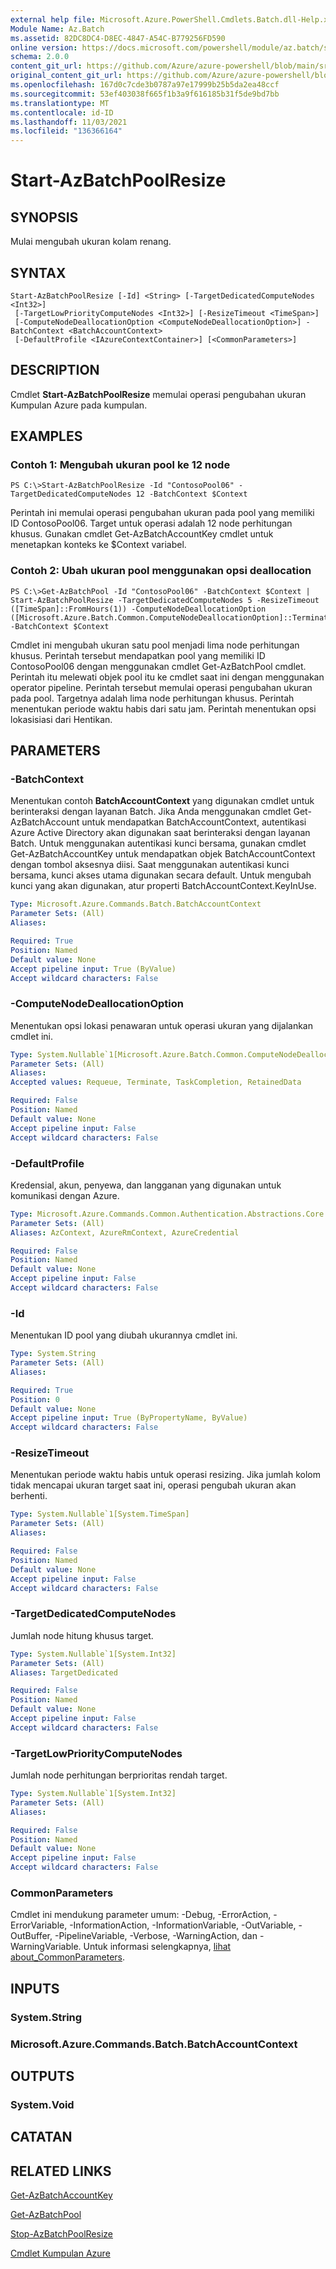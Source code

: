 ```yaml
---
external help file: Microsoft.Azure.PowerShell.Cmdlets.Batch.dll-Help.xml
Module Name: Az.Batch
ms.assetid: 82DC8DC4-D8EC-4847-A54C-B779256FD590
online version: https://docs.microsoft.com/powershell/module/az.batch/start-azbatchpoolresize
schema: 2.0.0
content_git_url: https://github.com/Azure/azure-powershell/blob/main/src/Batch/Batch/help/Start-AzBatchPoolResize.md
original_content_git_url: https://github.com/Azure/azure-powershell/blob/main/src/Batch/Batch/help/Start-AzBatchPoolResize.md
ms.openlocfilehash: 167d0c7cde3b0787a97e17999b25b5da2ea48ccf
ms.sourcegitcommit: 53ef403038f665f1b3a9f616185b31f5de9bd7bb
ms.translationtype: MT
ms.contentlocale: id-ID
ms.lasthandoff: 11/03/2021
ms.locfileid: "136366164"
---
```

# Start-AzBatchPoolResize

## SYNOPSIS
Mulai mengubah ukuran kolam renang.

## SYNTAX

```
Start-AzBatchPoolResize [-Id] <String> [-TargetDedicatedComputeNodes <Int32>]
 [-TargetLowPriorityComputeNodes <Int32>] [-ResizeTimeout <TimeSpan>]
 [-ComputeNodeDeallocationOption <ComputeNodeDeallocationOption>] -BatchContext <BatchAccountContext>
 [-DefaultProfile <IAzureContextContainer>] [<CommonParameters>]
```

## DESCRIPTION
Cmdlet **Start-AzBatchPoolResize** memulai operasi pengubahan ukuran Kumpulan Azure pada kumpulan.

## EXAMPLES

### Contoh 1: Mengubah ukuran pool ke 12 node
```
PS C:\>Start-AzBatchPoolResize -Id "ContosoPool06" -TargetDedicatedComputeNodes 12 -BatchContext $Context
```

Perintah ini memulai operasi pengubahan ukuran pada pool yang memiliki ID ContosoPool06.
Target untuk operasi adalah 12 node perhitungan khusus.
Gunakan cmdlet Get-AzBatchAccountKey cmdlet untuk menetapkan konteks ke $Context variabel.

### Contoh 2: Ubah ukuran pool menggunakan opsi deallocation
```
PS C:\>Get-AzBatchPool -Id "ContosoPool06" -BatchContext $Context | Start-AzBatchPoolResize -TargetDedicatedComputeNodes 5 -ResizeTimeout ([TimeSpan]::FromHours(1)) -ComputeNodeDeallocationOption ([Microsoft.Azure.Batch.Common.ComputeNodeDeallocationOption]::Terminate) -BatchContext $Context
```

Cmdlet ini mengubah ukuran satu pool menjadi lima node perhitungan khusus.
Perintah tersebut mendapatkan pool yang memiliki ID ContosoPool06 dengan menggunakan cmdlet Get-AzBatchPool cmdlet.
Perintah itu melewati objek pool itu ke cmdlet saat ini dengan menggunakan operator pipeline.
Perintah tersebut memulai operasi pengubahan ukuran pada pool.
Targetnya adalah lima node perhitungan khusus.
Perintah menentukan periode waktu habis dari satu jam.
Perintah menentukan opsi lokasisiasi dari Hentikan.

## PARAMETERS

### -BatchContext
Menentukan contoh **BatchAccountContext** yang digunakan cmdlet untuk berinteraksi dengan layanan Batch.
Jika Anda menggunakan cmdlet Get-AzBatchAccount untuk mendapatkan BatchAccountContext, autentikasi Azure Active Directory akan digunakan saat berinteraksi dengan layanan Batch. Untuk menggunakan autentikasi kunci bersama, gunakan cmdlet Get-AzBatchAccountKey untuk mendapatkan objek BatchAccountContext dengan tombol aksesnya diisi. Saat menggunakan autentikasi kunci bersama, kunci akses utama digunakan secara default. Untuk mengubah kunci yang akan digunakan, atur properti BatchAccountContext.KeyInUse.

```yaml
Type: Microsoft.Azure.Commands.Batch.BatchAccountContext
Parameter Sets: (All)
Aliases:

Required: True
Position: Named
Default value: None
Accept pipeline input: True (ByValue)
Accept wildcard characters: False
```

### -ComputeNodeDeallocationOption
Menentukan opsi lokasi penawaran untuk operasi ukuran yang dijalankan cmdlet ini.

```yaml
Type: System.Nullable`1[Microsoft.Azure.Batch.Common.ComputeNodeDeallocationOption]
Parameter Sets: (All)
Aliases:
Accepted values: Requeue, Terminate, TaskCompletion, RetainedData

Required: False
Position: Named
Default value: None
Accept pipeline input: False
Accept wildcard characters: False
```

### -DefaultProfile
Kredensial, akun, penyewa, dan langganan yang digunakan untuk komunikasi dengan Azure.

```yaml
Type: Microsoft.Azure.Commands.Common.Authentication.Abstractions.Core.IAzureContextContainer
Parameter Sets: (All)
Aliases: AzContext, AzureRmContext, AzureCredential

Required: False
Position: Named
Default value: None
Accept pipeline input: False
Accept wildcard characters: False
```

### -Id
Menentukan ID pool yang diubah ukurannya cmdlet ini.

```yaml
Type: System.String
Parameter Sets: (All)
Aliases:

Required: True
Position: 0
Default value: None
Accept pipeline input: True (ByPropertyName, ByValue)
Accept wildcard characters: False
```

### -ResizeTimeout
Menentukan periode waktu habis untuk operasi resizing.
Jika jumlah kolom tidak mencapai ukuran target saat ini, operasi pengubah ukuran akan berhenti.

```yaml
Type: System.Nullable`1[System.TimeSpan]
Parameter Sets: (All)
Aliases:

Required: False
Position: Named
Default value: None
Accept pipeline input: False
Accept wildcard characters: False
```

### -TargetDedicatedComputeNodes
Jumlah node hitung khusus target.

```yaml
Type: System.Nullable`1[System.Int32]
Parameter Sets: (All)
Aliases: TargetDedicated

Required: False
Position: Named
Default value: None
Accept pipeline input: False
Accept wildcard characters: False
```

### -TargetLowPriorityComputeNodes
Jumlah node perhitungan berprioritas rendah target.

```yaml
Type: System.Nullable`1[System.Int32]
Parameter Sets: (All)
Aliases:

Required: False
Position: Named
Default value: None
Accept pipeline input: False
Accept wildcard characters: False
```

### CommonParameters
Cmdlet ini mendukung parameter umum: -Debug, -ErrorAction, -ErrorVariable, -InformationAction, -InformationVariable, -OutVariable, -OutBuffer, -PipelineVariable, -Verbose, -WarningAction, dan -WarningVariable. Untuk informasi selengkapnya, [lihat about_CommonParameters](http://go.microsoft.com/fwlink/?LinkID=113216).

## INPUTS

### System.String

### Microsoft.Azure.Commands.Batch.BatchAccountContext

## OUTPUTS

### System.Void

## CATATAN

## RELATED LINKS

[Get-AzBatchAccountKey](./Get-AzBatchAccountKey.md)

[Get-AzBatchPool](./Get-AzBatchPool.md)

[Stop-AzBatchPoolResize](./Stop-AzBatchPoolResize.md)

[Cmdlet Kumpulan Azure](/powershell/module/Az.Batch/)
